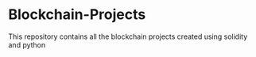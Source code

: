 # Blockchain-Projects

This repository contains all the blockchain projects created using solidity and python
